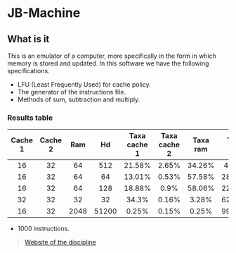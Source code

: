 # JB-Machine

## What is it

This is an emulator of a computer, more specifically in the form in which memory is stored and updated. In this software we have the following specifications.

- LFU (Least Frequently Used) for cache policy.
- The generator of the instructions file.
- Methods of sum, subtraction and multiply.

### Results table

| Cache 1 | Cache 2 |  Ram |   Hd  | Taxa cache 1 | Taxa cache 2 | Taxa ram | Taxa Hd |
|:-------:|:-------:|:----:|:-----:|:------------:|:------------:|:--------:|:-------:|
|    16   |    32   |  64  |  512  |    21.58%    |     2.65%    |  34.26%  |  41.5%  |
|    16   |    32   |  64  |   64  |    13.01%    |     0.53%    |  57.58%  |  28.86% |
|    16   |    32   |  64  |  128  |    18.88%    |     0.9%     |  58.06%  |  22.15% |
|    32   |    32   |  32  |   32  |     34.3%    |     0.16%    |   3.28%  |  62.25% |
|    16   |    32   | 2048 | 51200 |     0.25%    |     0.15%    |   0.25%  |  99.34% |

- 1000 instructions.

> [Website of the discipline](http://www.decom.ufop.br/decom/ensino/disciplina/bcc266/2019-1)
